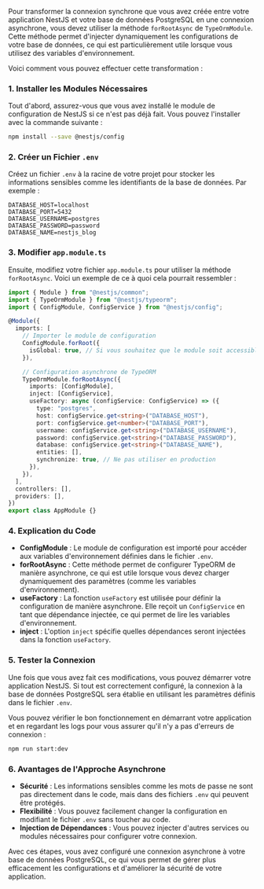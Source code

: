 Pour transformer la connexion synchrone que vous avez créée entre votre application NestJS et votre base de données PostgreSQL en une connexion asynchrone, vous devez utiliser la méthode `forRootAsync` de `TypeOrmModule`. Cette méthode permet d'injecter dynamiquement les configurations de votre base de données, ce qui est particulièrement utile lorsque vous utilisez des variables d'environnement.

Voici comment vous pouvez effectuer cette transformation :

### 1. Installer les Modules Nécessaires

Tout d'abord, assurez-vous que vous avez installé le module de configuration de NestJS si ce n'est pas déjà fait. Vous pouvez l'installer avec la commande suivante :

```bash
npm install --save @nestjs/config
```

### 2. Créer un Fichier `.env`

Créez un fichier `.env` à la racine de votre projet pour stocker les informations sensibles comme les identifiants de la base de données. Par exemple :

```env
DATABASE_HOST=localhost
DATABASE_PORT=5432
DATABASE_USERNAME=postgres
DATABASE_PASSWORD=password
DATABASE_NAME=nestjs_blog
```

### 3. Modifier `app.module.ts`

Ensuite, modifiez votre fichier `app.module.ts` pour utiliser la méthode `forRootAsync`. Voici un exemple de ce à quoi cela pourrait ressembler :

```typescript
import { Module } from "@nestjs/common";
import { TypeOrmModule } from "@nestjs/typeorm";
import { ConfigModule, ConfigService } from "@nestjs/config";

@Module({
  imports: [
    // Importer le module de configuration
    ConfigModule.forRoot({
      isGlobal: true, // Si vous souhaitez que le module soit accessible partout sans l'importer manuellement
    }),

    // Configuration asynchrone de TypeORM
    TypeOrmModule.forRootAsync({
      imports: [ConfigModule],
      inject: [ConfigService],
      useFactory: async (configService: ConfigService) => ({
        type: "postgres",
        host: configService.get<string>("DATABASE_HOST"),
        port: configService.get<number>("DATABASE_PORT"),
        username: configService.get<string>("DATABASE_USERNAME"),
        password: configService.get<string>("DATABASE_PASSWORD"),
        database: configService.get<string>("DATABASE_NAME"),
        entities: [],
        synchronize: true, // Ne pas utiliser en production
      }),
    }),
  ],
  controllers: [],
  providers: [],
})
export class AppModule {}
```

### 4. Explication du Code

- **ConfigModule** : Le module de configuration est importé pour accéder aux variables d'environnement définies dans le fichier `.env`.
- **forRootAsync** : Cette méthode permet de configurer TypeORM de manière asynchrone, ce qui est utile lorsque vous devez charger dynamiquement des paramètres (comme les variables d'environnement).
- **useFactory** : La fonction `useFactory` est utilisée pour définir la configuration de manière asynchrone. Elle reçoit un `ConfigService` en tant que dépendance injectée, ce qui permet de lire les variables d'environnement.
- **inject** : L'option `inject` spécifie quelles dépendances seront injectées dans la fonction `useFactory`.

### 5. Tester la Connexion

Une fois que vous avez fait ces modifications, vous pouvez démarrer votre application NestJS. Si tout est correctement configuré, la connexion à la base de données PostgreSQL sera établie en utilisant les paramètres définis dans le fichier `.env`.

Vous pouvez vérifier le bon fonctionnement en démarrant votre application et en regardant les logs pour vous assurer qu'il n'y a pas d'erreurs de connexion :

```bash
npm run start:dev
```

### 6. Avantages de l'Approche Asynchrone

- **Sécurité** : Les informations sensibles comme les mots de passe ne sont pas directement dans le code, mais dans des fichiers `.env` qui peuvent être protégés.
- **Flexibilité** : Vous pouvez facilement changer la configuration en modifiant le fichier `.env` sans toucher au code.
- **Injection de Dépendances** : Vous pouvez injecter d'autres services ou modules nécessaires pour configurer votre connexion.

Avec ces étapes, vous avez configuré une connexion asynchrone à votre base de données PostgreSQL, ce qui vous permet de gérer plus efficacement les configurations et d'améliorer la sécurité de votre application.
